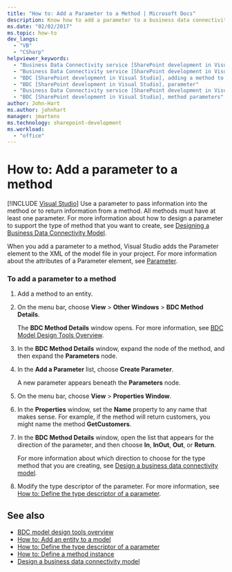 ```yaml
---
title: "How to: Add a Parameter to a Method | Microsoft Docs"
description: Know how to add a parameter to a business data connectivity (BDC) method, which lets you pass information into the method or return information from the method.
ms.date: "02/02/2017"
ms.topic: how-to
dev_langs:
  - "VB"
  - "CSharp"
helpviewer_keywords:
  - "Business Data Connectivity service [SharePoint development in Visual Studio], adding a method to a parameter"
  - "Business Data Connectivity service [SharePoint development in Visual Studio], parameter"
  - "BDC [SharePoint development in Visual Studio], adding a method to a parameter"
  - "BDC [SharePoint development in Visual Studio], parameter"
  - "Business Data Connectivity service [SharePoint development in Visual Studio], method parameters"
  - "BDC [SharePoint development in Visual Studio], method parameters"
author: John-Hart
ms.author: johnhart
manager: jmartens
ms.technology: sharepoint-development
ms.workload:
  - "office"
---
```

# How to: Add a parameter to a method

 [!INCLUDE [Visual Studio](~/includes/applies-to-version/vs-windows-only.md)]
  Use a parameter to pass information into the method or to return information from a method. All methods must have at least one parameter. For more information about how to design a parameter to support the type of method that you want to create, see [Designing a Business Data Connectivity Model](../sharepoint/designing-a-business-data-connectivity-model.md).

 When you add a parameter to a method, Visual Studio adds the Parameter element to the XML of the model file in your project. For more information about the attributes of a Parameter element, see [Parameter](/previous-versions/office/developer/sharepoint-2010/ee557705(v=office.14)).

### To add a parameter to a method

1. Add a method to an entity.

2. On the menu bar, choose **View** > **Other Windows** > **BDC Method Details**.

     The **BDC Method Details** window opens. For more information, see [BDC Model Design Tools Overview](../sharepoint/bdc-model-design-tools-overview.md).

3. In the **BDC Method Details** window, expand the node of the method, and then expand the **Parameters** node.

4. In the **Add a Parameter** list, choose **Create Parameter**.

     A new parameter appears beneath the **Parameters** node.

5. On the menu bar, choose **View** > **Properties Window**.

6. In the **Properties** window, set the **Name** property to any name that makes sense. For example, if the method will return customers, you might name the method **GetCustomers**.

7. In the **BDC Method Details** window, open the list that appears for the direction of the parameter, and then choose **In**, **InOut**, **Out**, or **Return**.

     For more information about which direction to choose for the type method that you are creating, see [Design a business data connectivity model](../sharepoint/designing-a-business-data-connectivity-model.md).

8. Modify the type descriptor of the parameter. For more information, see [How to: Define the type descriptor of a parameter](../sharepoint/how-to-define-the-type-descriptor-of-a-parameter.md).

## See also
- [BDC model design tools overview](../sharepoint/bdc-model-design-tools-overview.md)
- [How to: Add an entity to a model](../sharepoint/how-to-add-an-entity-to-a-model.md)
- [How to: Define the type descriptor of a parameter](../sharepoint/how-to-define-the-type-descriptor-of-a-parameter.md)
- [How to: Define a method instance](../sharepoint/how-to-define-a-method-instance.md)
- [Design a business data connectivity model](../sharepoint/designing-a-business-data-connectivity-model.md)
